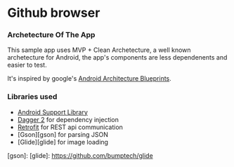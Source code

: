 # Github browser

### Archetecture Of The App
This sample app uses MVP + Clean Archetecture, a well known archetecture for Android, the app's components are less dependenents and easier to test.

It's inspired by google's [Android Architecture Blueprints](https://github.com/googlesamples/android-architecture/tree/master).

### Libraries used
* [Android Support Library][support-lib]
* [Dagger 2][dagger2] for dependency injection
* [Retrofit][retrofit] for REST api communication
* [Gson][gson] for parsing JSON
* [Glide][glide] for image loading

[support-lib]: https://developer.android.com/topic/libraries/support-library/index.html
[dagger2]: https://google.github.io/dagger
[retrofit]: http://square.github.io/retrofit
[gson]: 
[glide]: https://github.com/bumptech/glide
